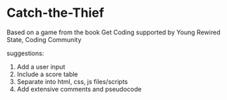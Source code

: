 # Catch-the-Thief
Based on a game from the book Get Coding supported by Young Rewired State, Coding Community

suggestions:
1. Add a user input
2. Include a score table
3. Separate into html, css, js files/scripts
4. Add extensive comments and pseudocode
